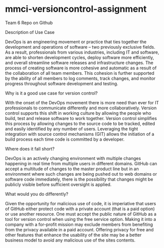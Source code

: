 # mmci-versioncontrol-assignment
Team 6 Repo on Github

Description of Use Case

DevOps is an engineering movement or practice that ties together the development and operations of software – two previously exclusive fields. As a result, professionals from various industries, including IT and software, are able to shorten development cycles, deploy software more efficiently, and overall streamline software releases and infrastructure changes. The process of creating software is more cohesive and automatic as a result of the collaboration of all team members. This cohesion is further supported by the ability of all members to log comments, track changes, and monitor progress throughout software development and testing. 

Why is it a good use case for version control?

With the onset of the DevOps movement there is more need than ever for IT professionals to communicate differently and more collaboratively.  Version control supports this shift in working culture by allowing the people who build, test and release software to work together.  Version control simplifies this process by allowing changes to the source code to be tracked, edited and easily identified by any number of users.  Leveraging the tight integration with source control mechanisms (GIT) allows the initiation of a build process each time code is committed by a developer.  

Where does it fall short?

DevOps is an actively changing environment with multiple changes happening in real time from multiple users in different domains.  GitHub can accept a multitude of changes to the master product line but in an environment where such changes are being pushed out to web domains or software code immediately, there is the possibility that changes might be publicly visible before sufficient oversight is applied.  

What would you do differently?

Given the opportunity for malicious use of code, it is imperiative that users of GitHub either protect code with a private account (that is a paid option) or use another resource. One must accept the public nature of GitHub as a tool for version control when using the free service option. Making it into a company with a for-profit mission may exclude members from benefiting from the privacy available in a paid account. Offering privacy for free and other features that enhance the usability of the site may be a better business model to avoid any malicious use of the sites contents.
